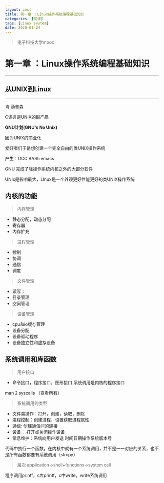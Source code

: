 ```yaml
---
layout: post
title: 第一章 ：Linux操作系统编程基础知识
categories: [网课]
tags: [Linux system]
date: 2020-01-24
--- 
```

>电子科技大学mooc
# 第一章 ：Linux操作系统编程基础知识
***
## 从UNIX到Linux
***
肯·汤普森

C语言是UNIX的副产品

**GNU计划(GNU's No Unix)**

因为UNIX的商业化

爱好者们于是想创建一个完全自由的类UNIX操作系统

产生：GCC BASh emacs

GNU 完成了除操作系统内核之外的大部分软件

UNIx是影响最大，LInux是一个外观更好性能更好的类UNIX操作系统
## 内核的功能
>内存管理
* 静态分配，动态分配
* 寄存器
* 内存扩充
>进程管理
* 控制
* 协调
* 通信
* 调度
>文件管理
* 读写；
* 目录管理
* 空间管理
>设备管理
* cpu和io缓存管理
* 设备分配
* 设备驱动程序
* 设备独立性和虚拟设备
## 系统调用和库函数
>用户接口
* 命令接口，程序接口，图形接口
系统调用是内核的程序接口

man 2 syscalls （查看所有）

>系统调用的类型
* 文件类操作：打开，创建，读取，删除
* 进程控制：创建进程，设置获取进程属性
* 通信: 创建通信间的连接
* 设备： 打开或关闭操作设备
* 信息维护：系统向用户发送 时间日期操作系统版本号

代码中执行一个函数，在内核中就有一个系统调用，并不是一一对应的关系，也不是所有函数都要有系统调用（strcpy）
>层次
application->shell+functions->system call 

程序调用printf，c库printf，c中write，write系统调用




